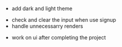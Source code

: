 + add dark and light theme
<!-- + make auth form fields required -->
<!-- + handle if the user is already register -->
+ check and clear the input when use signup
+ handle unnecessarry renders
<!-- + turn sideDrawer into multiple component -->
+ work on ui after completing the project